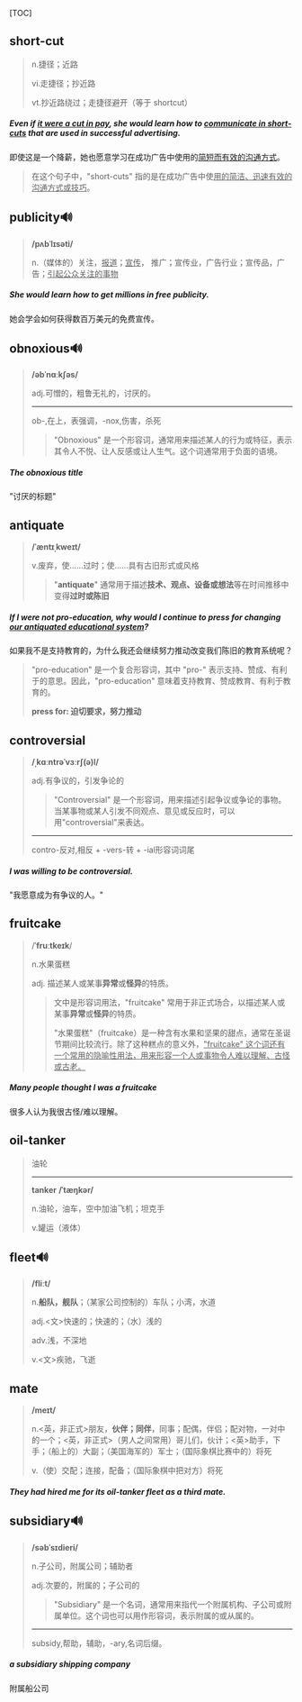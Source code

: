 [TOC]

## short-cut

> n.捷径；近路
>
> vi.走捷径；抄近路
>
> vt.抄近路绕过；走捷径避开（等于 shortcut）

##### Even if <u>it were a cut in pay</u>, she would learn how to <u>communicate in **short-cuts**</u> that are used in successful advertising.

即使这是一个降薪，她也愿意学习在成功广告中使用的<u>简短而有效的沟通方式</u>。

> 在这个句子中，"short-cuts" 指的是在成功广告中使<u>用的简洁、迅速有效的沟通方式或技巧</u>。
>

## publicity🔊

> **/pʌbˈlɪsəti/**
>
> n.（媒体的）关注，<u>报道</u>；<u>宣传</u>， 推广；宣传业，广告行业；宣传品，广告；<u>引起公众关注的事物</u>

##### She would learn how to get millions in free **publicity**.

她会学会如何获得数百万美元的免费宣传。

## obnoxious🔊

> **/əbˈnɑːkʃəs/**
>
> adj.可憎的，粗鲁无礼的，讨厌的。
>
> ---
>
> ob-,在上，表强调，-nox,伤害，杀死
>
> > "Obnoxious" 是一个形容词，通常用来描述某人的行为或特征，表示其令人不悦、让人反感或让人生气。这个词通常用于负面的语境。

##### The **obnoxious** title

 "讨厌的标题" 

## antiquate

> **/ˈæntɪˌkweɪt/**
>
> v.废弃，使……过时；使……具有古旧形式或风格
>
> > "**antiquate**" 通常用于描述**技术、观点、设备或想法**等在时间推移中变得**过时或陈旧**

##### If I were not pro-education, why would I continue to press for changing <u>our **antiquated** educational system</u>?

如果我不是支持教育的，为什么我还会继续努力推动改变我们陈旧的教育系统呢？

> "pro-education" 是一个复合形容词，其中 "pro-" 表示支持、赞成、有利于的意思。因此，"pro-education" 意味着支持教育、赞成教育、有利于教育的。
>
> **press for:  迫切要求，努力推动**

## controversial

> **/ˌkɑːntrəˈvɜːrʃ(ə)l/**
>
> adj.有争议的，引发争论的
>
> > "Controversial" 是一个形容词，用来描述引起争议或争论的事物。当某事物或某人引发不同观点、意见或反应时，可以用"controversial"来表达。
>
> ---
>
> contro-反对,相反 + -vers-转 + -ial形容词词尾

##### I was willing to be **controversial**.

"我愿意成为有争议的人。"

## fruitcake

> /**ˈfruːtkeɪk**/
>
> n.水果蛋糕
>
> adj. 描述某人或某事**异常**或**怪异**的特质。
>
> > 文中是形容词用法，"fruitcake" 常用于非正式场合，以描述某人或某事**异常**或**怪异**的特质。
> >
> > "水果蛋糕"（fruitcake）是一种含有水果和坚果的甜点，通常在圣诞节期间比较流行。除了这种糕点的意义外，<u>"fruitcake" 这个词还有一个常用的隐喻性用法，用来形容一个人或事物令人难以理解、古怪或古老。</u>

##### Many people thought I was a **fruitcake**

很多人认为我很古怪/难以理解。

## oil-tanker

> 油轮
>
> ---
>
> **tanker** 	**/ˈtæŋkər/**
>
> n.油轮，油车，空中加油飞机；坦克手
>
> v.罐运（液体）

## fleet🔊

> **/fliːt/**
>
> n.**船队，舰队**；（某家公司控制的）车队；小湾，水道
>
> adj.<文>快速的；快速的；（水）浅的
>
> adv.浅，不深地
>
> v.<文>疾驰，飞逝

## mate

> **/meɪt/**
>
> n.<英，非正式>朋友，**伙伴；同伴**，同事；配偶，伴侣；配对物，一对中的一个；<英，非正式>（男人之间常用）哥儿们，伙计；<英>助手，下手；（船上的）大副；（美国海军的）军士；（国际象棋比赛中的）将死
>
> v.（使）交配；连接，配备；（国际象棋中把对方）将死

##### They had hired me for its **oil-tanker fleet** as a third **mate**.

## subsidiary🔊

> **/səbˈsɪdieri/**
>
> n.子公司，附属公司；辅助者
>
> adj.次要的，附属的；子公司的
>
> > "Subsidiary" 是一个名词，通常用来指代一个附属机构、子公司或附属单位。这个词也可以用作形容词，表示附属的或从属的。
>
> ---
>
> subsidy,帮助，辅助，-ary,名词后缀。

##### a **subsidiary** shipping company

附属船公司